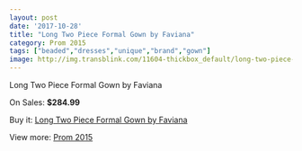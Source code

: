 ```yaml
---
layout: post
date: '2017-10-28'
title: "Long Two Piece Formal Gown by Faviana"
category: Prom 2015
tags: ["beaded","dresses","unique","brand","gown"]
image: http://img.transblink.com/11604-thickbox_default/long-two-piece-formal-gown-by-faviana.jpg
---
```

Long Two Piece Formal Gown by Faviana

On Sales: **$284.99**
<a href="https://www.transblink.com/en/prom-2015/3777-long-two-piece-formal-gown-by-faviana.html"><amp-img layout="responsive" width="600" height="600" src="//img.transblink.com/11604-thickbox_default/long-two-piece-formal-gown-by-faviana.jpg" alt="Long Two Piece Formal Gown by Faviana 0" /></a>
<a href="https://www.transblink.com/en/prom-2015/3777-long-two-piece-formal-gown-by-faviana.html"><amp-img layout="responsive" width="600" height="600" src="//img.transblink.com/11606-thickbox_default/long-two-piece-formal-gown-by-faviana.jpg" alt="Long Two Piece Formal Gown by Faviana 1" /></a>
<a href="https://www.transblink.com/en/prom-2015/3777-long-two-piece-formal-gown-by-faviana.html"><amp-img layout="responsive" width="600" height="600" src="//img.transblink.com/11605-thickbox_default/long-two-piece-formal-gown-by-faviana.jpg" alt="Long Two Piece Formal Gown by Faviana 2" /></a>

Buy it: [Long Two Piece Formal Gown by Faviana](https://www.transblink.com/en/prom-2015/3777-long-two-piece-formal-gown-by-faviana.html "Long Two Piece Formal Gown by Faviana")

View more: [Prom 2015](https://www.transblink.com/en/10-prom-2015 "Prom 2015")